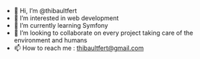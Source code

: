 - 👋 Hi, I’m @thibaultfert
- 👀 I’m interested in web development
- 🌱 I’m currently learning Symfony
- 💞️ I’m looking to collaborate on every project taking care of the environment and humans
- 📫 How to reach me : thibaultfert@gmail.com

<!---
thibaultfert/thibaultfert is a ✨ special ✨ repository because its `README.md` (this file) appears on your GitHub profile.
You can click the Preview link to take a look at your changes.
--->
